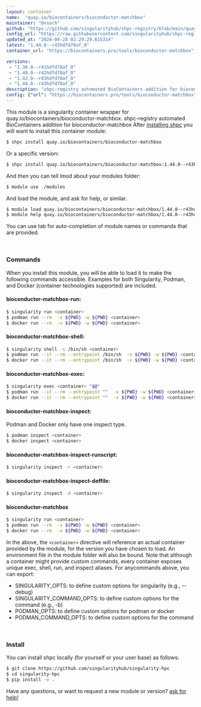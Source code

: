 ```yaml
---
layout: container
name:  "quay.io/biocontainers/bioconductor-matchbox"
maintainer: "@vsoch"
github: "https://github.com/singularityhub/shpc-registry/blob/main/quay.io/biocontainers/bioconductor-matchbox/container.yaml"
config_url: "https://raw.githubusercontent.com/singularityhub/shpc-registry/main/quay.io/biocontainers/bioconductor-matchbox/container.yaml"
updated_at: "2024-04-28 02:29:29.615314"
latest: "1.44.0--r43hdfd78af_0"
container_url: "https://biocontainers.pro/tools/bioconductor-matchbox"

versions:
 - "1.36.0--r41hdfd78af_0"
 - "1.40.0--r42hdfd78af_0"
 - "1.42.0--r43hdfd78af_0"
 - "1.44.0--r43hdfd78af_0"
description: "shpc-registry automated BioContainers addition for bioconductor-matchbox"
config: {"url": "https://biocontainers.pro/tools/bioconductor-matchbox", "maintainer": "@vsoch", "description": "shpc-registry automated BioContainers addition for bioconductor-matchbox", "latest": {"1.44.0--r43hdfd78af_0": "sha256:f4ec53a522155fd401aee61768637090568ef7359c40333be9ffd8f575fda2d0"}, "tags": {"1.36.0--r41hdfd78af_0": "sha256:d7766c1f070451cba15401e2cd6555149efef8f41eba4dca94f95a6157d2f7a9", "1.40.0--r42hdfd78af_0": "sha256:0101eb54f8e7c4bf6779b4ba6a366e4414af85316a078e8448cf3ec3fc3ca51c", "1.42.0--r43hdfd78af_0": "sha256:d338d9c48c66cf28dc231fc1043e159f93e15895e173852f9e455975b708d6e1", "1.44.0--r43hdfd78af_0": "sha256:f4ec53a522155fd401aee61768637090568ef7359c40333be9ffd8f575fda2d0"}, "docker": "quay.io/biocontainers/bioconductor-matchbox"}
---
```


This module is a singularity container wrapper for quay.io/biocontainers/bioconductor-matchbox.
shpc-registry automated BioContainers addition for bioconductor-matchbox
After [installing shpc](#install) you will want to install this container module:


```bash
$ shpc install quay.io/biocontainers/bioconductor-matchbox
```

Or a specific version:

```bash
$ shpc install quay.io/biocontainers/bioconductor-matchbox:1.44.0--r43hdfd78af_0
```

And then you can tell lmod about your modules folder:

```bash
$ module use ./modules
```

And load the module, and ask for help, or similar.

```bash
$ module load quay.io/biocontainers/bioconductor-matchbox/1.44.0--r43hdfd78af_0
$ module help quay.io/biocontainers/bioconductor-matchbox/1.44.0--r43hdfd78af_0
```

You can use tab for auto-completion of module names or commands that are provided.

<br>

### Commands

When you install this module, you will be able to load it to make the following commands accessible.
Examples for both Singularity, Podman, and Docker (container technologies supported) are included.

#### bioconductor-matchbox-run:

```bash
$ singularity run <container>
$ podman run --rm  -v ${PWD} -w ${PWD} <container>
$ docker run --rm  -v ${PWD} -w ${PWD} <container>
```

#### bioconductor-matchbox-shell:

```bash
$ singularity shell -s /bin/sh <container>
$ podman run --it --rm --entrypoint /bin/sh  -v ${PWD} -w ${PWD} <container>
$ docker run --it --rm --entrypoint /bin/sh  -v ${PWD} -w ${PWD} <container>
```

#### bioconductor-matchbox-exec:

```bash
$ singularity exec <container> "$@"
$ podman run --it --rm --entrypoint ""  -v ${PWD} -w ${PWD} <container> "$@"
$ docker run --it --rm --entrypoint ""  -v ${PWD} -w ${PWD} <container> "$@"
```

#### bioconductor-matchbox-inspect:

Podman and Docker only have one inspect type.

```bash
$ podman inspect <container>
$ docker inspect <container>
```

#### bioconductor-matchbox-inspect-runscript:

```bash
$ singularity inspect -r <container>
```

#### bioconductor-matchbox-inspect-deffile:

```bash
$ singularity inspect -d <container>
```



#### bioconductor-matchbox

```bash
$ singularity run <container>
$ podman run --rm  -v ${PWD} -w ${PWD} <container>
$ docker run --rm  -v ${PWD} -w ${PWD} <container>
```


In the above, the `<container>` directive will reference an actual container provided
by the module, for the version you have chosen to load. An environment file in the
module folder will also be bound. Note that although a container
might provide custom commands, every container exposes unique exec, shell, run, and
inspect aliases. For anycommands above, you can export:

 - SINGULARITY_OPTS: to define custom options for singularity (e.g., --debug)
 - SINGULARITY_COMMAND_OPTS: to define custom options for the command (e.g., -b)
 - PODMAN_OPTS: to define custom options for podman or docker
 - PODMAN_COMMAND_OPTS: to define custom options for the command

<br>

### Install

You can install shpc locally (for yourself or your user base) as follows:

```bash
$ git clone https://github.com/singularityhub/singularity-hpc
$ cd singularity-hpc
$ pip install -e .
```

Have any questions, or want to request a new module or version? [ask for help!](https://github.com/singularityhub/singularity-hpc/issues)
